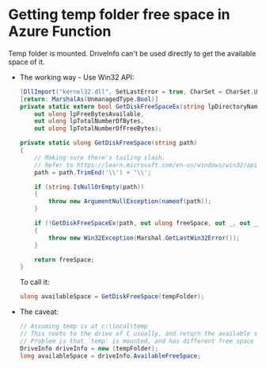 # Getting temp folder free space in Azure Function

Temp folder is mounted. DriveInfo can't be used directly to get the available space of it.

* The working way - Use Win32 API:

    ```csharp
    [DllImport("kernel32.dll", SetLastError = true, CharSet = CharSet.Unicode)]
    [return: MarshalAs(UnmanagedType.Bool)]
    private static extern bool GetDiskFreeSpaceEx(string lpDirectoryName,
        out ulong lpFreeBytesAvailable,
        out ulong lpTotalNumberOfBytes,
        out ulong lpTotalNumberOfFreeBytes);

    private static ulong GetDiskFreeSpace(string path)
    {
        // Making sure there's tailing slash.
        // Refer to https://learn.microsoft.com/en-us/windows/win32/api/fileapi/nf-fileapi-getdiskfreespaceexa
        path = path.TrimEnd('\\') + '\\';

        if (string.IsNullOrEmpty(path))
        {
            throw new ArgumentNullException(nameof(path));
        }

        if (!GetDiskFreeSpaceEx(path, out ulong freeSpace, out _, out _))
        {
            throw new Win32Exception(Marshal.GetLastWin32Error());
        }

        return freeSpace;
    }
    ```

    To call it:

    ```csharp
    ulong availableSpace = GetDiskFreeSpace(tempFolder);
    ```


* The caveat:

    ```csharp
    // Assuming temp is at c:\local\temp
    // This roots to the drive of C usually, and return the available space of it.
    // Problem is that `temp` is mounted, and has different free space size than c drive.
    DriveInfo driveInfo = new (tempFolder); 
    long availableSpace = driveInfo.AvailableFreeSpace;
    ```


